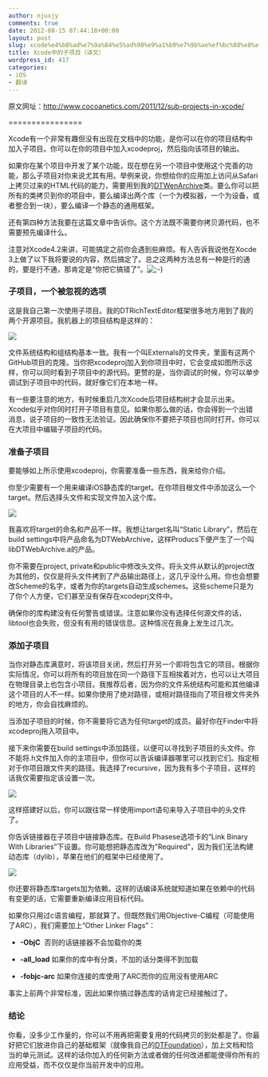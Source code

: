 ```yaml
---
author: njuxjy
comments: true
date: 2012-08-15 07:44:18+00:00
layout: post
slug: xcode%e4%b8%ad%e7%9a%84%e5%ad%90%e9%a1%b9%e7%9b%ae%ef%bc%88%e8%af%91%e6%96%87%ef%bc%89
title: Xcode中的子项目（译文）
wordpress_id: 417
categories:
- iOS
- 翻译
---
```


原文网址：http://www.cocoanetics.com/2011/12/sub-projects-in-xcode/

================

Xcode有一个非常有趣但没有出现在文档中的功能，是你可以在你的项目结构中加入子项目。你可以在你的项目中加入xcodeproj，然后指向该项目的输出。

如果你在某个项目中开发了某个功能，现在想在另一个项目中使用这个完善的功能，那么子项目对你来说尤其有用。举例来说，你想给你的应用加上访问从Safari上拷贝过来的HTML代码的能力，需要用到我的[DTWenArchive](http://cocoanetics.github.com/DTWebArchive/)类。要么你可以把所有的类拷贝到你的项目中，要么编译出两个库（一个为模拟器，一个为设备，或者整合到一块），要么编译一个静态的通用框架。

还有第四种方法我要在这篇文章中告诉你。这个方法既不需要你拷贝源代码，也不需要预先编译什么。

注意对Xcode4.2来讲，可能搞定之前你会遇到些麻烦。有人告诉我说他在Xocde 3上做了以下我将要说的内容，然后搞定了。总之这两种方法总有一种是行的通的，要是行不通，那肯定是“你把它搞错了”。![;-)](http://www.cocoanetics.com/wp-includes/images/smilies/icon_wink.gif)


### 子项目，一个被忽视的选项


这是我自己第一次使用子项目。我的DTRichTextEditor框架很多地方用到了我的两个开源项目。我机器上的项目结构是这样的：

[![](http://www.xiaojiayi.com/wp-content/uploads/2012/08/1.png)](http://www.xiaojiayi.com/wp-content/uploads/2012/08/1.png)

文件系统结构和组结构基本一致。我有一个叫Externals的文件夹，里面有这两个GitHub项目的克隆。当你把xcodeproj加入到你项目中时，它会变成如图所示这样，你可以同时看到子项目中的源代码。更赞的是，当你调试的时候，你可以单步调试到子项目中的代码，就好像它们在本地一样。

有一些要注意的地方，有时候重启几次Xcode后项目结构树才会显示出来。Xcode似乎对你同时打开子项目有意见。如果你那么做的话，你会得到一个出错消息，说子项目的一致性无法验证。因此确保你不要把子项目也同时打开。你可以在大项目中编辑子项目的代码。


### 准备子项目


要能够如上所示使用xcodeproj，你需要准备一些东西，我来给你介绍。

你至少需要有一个用来编译iOS静态库的target。在你项目根文件中添加这么一个target。然后选择头文件和实现文件加入这个库。

[![](http://www.xiaojiayi.com/wp-content/uploads/2012/08/11.png)](http://www.xiaojiayi.com/wp-content/uploads/2012/08/11.png)




我喜欢将target的命名和产品不一样。我想让target名叫“Static Library”，然后在build settings中将产品命名为DTWebArchive，这样Producs下便产生了一个叫libDTWebArchive.a的产品。

你不需要在project, private和public中修改头文件。将头文件从默认的project改为其他的，仅仅是将头文件拷到了产品输出路径上，这几乎没什么用。你也会想要改Scheme的名字，或者为你的targets自动生成schemes。这些scheme只是为了你个人方便，它们甚至没有保存在xcodeprj文件中。

确保你的库构建没有任何警告或错误。注意如果你没有选择任何源文件的话，libtool也会失败，但没有有用的错误信息。这种情况在我身上发生过几次。


### 添加子项目


当你对静态库满意时，将该项目关闭，然后打开另一个即将包含它的项目。根据你实际情况，你可以将所有的项目放在同一个路径下互相挨着对方，也可以让大项目在物理目录上也包含小项目。我推荐后者，因为你的文件系统结构可能和其他编译这个项目的人不一样。如果你使用了绝对路径，或相对路径指向了项目根文件夹外的地方，你会自找麻烦的。

当添加子项目的时候，你不需要将它选为任何target的成员。最好你在Finder中将xcodeproj拖入项目中。

接下来你需要在build settings中添加路径，以便可以寻找到子项目的头文件。你不能将.h文件加入你的主项目中，但你可以告诉编译器哪里可以找到它们。指定相对于你项目跟文件夹的路径。我选择了recursive，因为我有多个子项目，这样的话我仅需要指定该设置一次。

[![](http://www.xiaojiayi.com/wp-content/uploads/2012/08/12.png)](http://www.xiaojiayi.com/wp-content/uploads/2012/08/12.png)

这样搭建好以后，你可以跟往常一样使用import语句来导入子项目中的头文件了。

你告诉链接器在子项目中链接静态库。在Build Phasese选项卡的“Link Binary With Libraries”下设置。你可能想把静态库改为"Required"，因为我们无法构建动态库（dylib），苹果在他们的框架中已经使用了。

[![](http://www.xiaojiayi.com/wp-content/uploads/2012/08/13.png)](http://www.xiaojiayi.com/wp-content/uploads/2012/08/13.png)

你还要将静态库targets加为依赖。这样的话编译系统就知道如果在依赖中的代码有变更的话，它需要重新编译应用目标代码。

如果你只用过c语言编程，那就算了。但既然我们用Objective-C编程（可能使用了ARC），我们需要加上“Other Linker Flags”：



	
  * **-ObjC**  否则的话链接器不会加载你的类

	
  * **-all_load** 如果你的库中有分类，不加的话分类得不到加载

	
  * **-fobjc-arc** 如果你连接的库使用了ARC而你的应用没有使用ARC


事实上前两个非常标准，因此如果你搞过静态库的话肯定已经接触过了。


### 结论


你看，没多少工作量的，你可以不用再把需要复用的代码拷贝的到处都是了。你最好把它们放进你自己的基础框架（就像我自己的[DTFoundation](http://cocoanetics.github.com/DTFoundation/)），加上文档和恰当的单元测试。这样的话你加入的任何新方法或者做的任何改进都能使得你所有的应用受益，而不仅仅是你当前开发中的应用。


